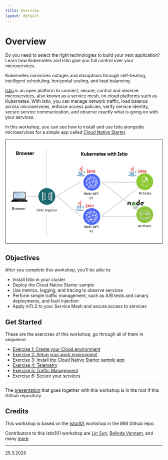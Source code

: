 ```yaml
---
title: Overview
layout: default
---
```


# Overview

Do you need to select the right technologies to build your next application? Learn how Kubernetes and Istio give you full control over your microservices. 

Kubernetes minimizes outages and disruptions through self-healing, intelligent scheduling, horizontal scaling, and load balancing. 

[Istio](https://www.ibm.com/cloud/info/istio) is an open platform to connect, secure, control and observe microservices, also known as a service mesh, on cloud platforms such as Kubernetes. With Istio, you can manage network traffic, load balance across microservices, enforce access policies, verify service identity, secure service communication, and observe exactly what is going on with your services.

In this workshop, you can see how to install and use Istio alongside microservices for a simple app called [Cloud Native Starter](https://github.com/IBM/cloud-native-starter). 

![architecture](images/cloudnativestarter-architecture.png)

## Objectives

After you complete this workshop, you'll be able to:
- Install Istio in your cluster
- Deploy the Cloud Native Starter sample
- Use metrics, logging, and tracing to observe services
- Perform simple traffic management, such as A/B tests and canary deployments, and fault injection
- Apply mTLS to your Service Mesh and secure access to services


## Get Started

These are the exercises of this workshop, go through all of them in sequence. 

<!-- If you participate in an IBM Workshop, start with Exercise 1 to assign yourself a pre-provisioned cluster. 

If you already have a (lite) Kubernetes cluster on IBM Cloud, start with Exercise 2. -->

- [Exercise 1: Create your Cloud environment](workshop/exercise1.md)
- [Exercise 2: Setup your work environment](workshop/exercise2.md)
- [Exercise 3: Install the Cloud Native Starter sample app](workshop/exercise3.md)
- [Exercise 4: Telemetry](workshop/exercise4.md)
- [Exercise 5: Traffic Management](workshop/exercise5.md)
- [Exercise 6: Secure your services](workshop/exercise6.md)

---

The [presentation](Istio-Hands-On.pdf) that goes together with this workshop is in the root if this Github repository.

## Credits

This workshop is based on the [Istio101](https://github.com/IBM/istio101) workshop in the IBM Github repo.

Contributors to this Istio101 workshop are [Lin Sun](https://github.com/linsun), [Belinda Vennam](https://github.com/beemarie), and many [more](https://github.com/IBM/istio101/graphs/contributors).

---

25.3.2025
